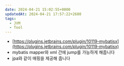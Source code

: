 ```yaml
---
date: 2024-04-21 15:02:55+0000
updatedAt: 2024-04-21 17:57:22+2680
tags:
  - JVM
  - Tool
---
```

- [https://plugins.jetbrains.com/plugin/10119-mybatisx](https://plugins.jetbrains.com/plugin/10119-mybatisx)
- mybatis mapper와 xml 간에 jump를 가능하게 해줍니다
- jpa와 같이 매핑을 제공해 줍니다